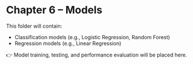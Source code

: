 # Chapter 6 – Models

This folder will contain:
- Classification models (e.g., Logistic Regression, Random Forest)
- Regression models (e.g., Linear Regression)

👉 Model training, testing, and performance evaluation will be placed here.
